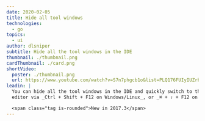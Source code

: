 ```yaml
---
date: 2020-02-05
title: Hide all tool windows
technologies:
  - go
topics:
  - ui
author: dlsniper
subtitle: Hide all the tool windows in the IDE
thumbnail: ./thumbnail.png
cardThumbnail: ./card.png
shortVideo:
  poster: ./thumbnail.png
  url: https://www.youtube.com/watch?v=S7n7phgcb1o&list=PLQ176FUIyIUZrbrlz4AY1V8VzBJKZyVlW&index=66
leadin: |
  You can hide all the tool windows in the IDE and quickly switch to the
  editor via _Ctrl + Shift + F12 on Windows/Linux_, or _⌘ + ⇧ + F12 on macOS_.

  <span class="tag is-rounded">New in 2017.3</span>
---
```


